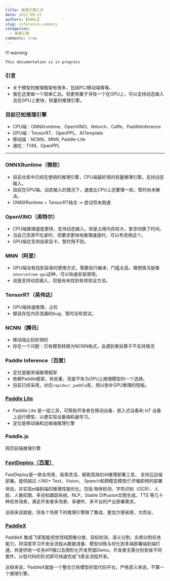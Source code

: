 ```yaml
---
title: 推理引擎汇总
date: 2022-09-22
authors: [SWHL]
slug: inference-summary
categories:
  - 推理引擎
comments: true
---
```


<!-- more -->

!!! warning

    This documentation is in progress

### 引言

- 关于模型的推理框架有很多，包括PC/移动端等等。
- 我在这里做一个简单汇总。但更侧重于寻找一个在GPU上，可以支持动态输入且在GPU上更快，轻量的推理引擎。

### 目前已知推理引擎

- CPU端：ONNXruntime、OpenVINO、libtorch、Caffe、PaddleInference
- GPU端：TensorRT、OpenPPL、AITemplate
- 移动端：NCNN，MNN, Paddle-Lite
- 通吃：TVM、OpenPPL

---

### ONNXRuntime（微软）

- 目前仓库中已经在使用的推理引擎，CPU端最好用的轻量推理引擎。支持动态输入。
- 目前在GPU端，动态输入的情况下，速度比CPU上还要慢一些，暂时尚未解决。
- ONNXRuntime + TensorRT结合 → 尝试但未跑通

### OpenVINO（英特尔）

- CPU端推理速度更快，支持动态输入。但是占用内存较大，拿空间换了时间。
- 当自己资源不吃紧时，但要求更快地推理速度时，可以考虑用这个。
- GPU端仅支持自家显卡，暂时用不到。

### MNN（阿里）

- GPU端没有找到容易的使用方式，需要自行编译，门槛太高。理想情况是像`onnxruntime-gpu`这种，可以快速安装使用。
- 说是支持动态输入，但是尚未找到有效验证方法。

### TensorRT（英伟达）

- GPU端快速推理，占坑
- 据说存在内存泄漏的bug，暂时没有尝试。

### NCNN（腾讯）

- 移动端比较好用的
- 存在一个问题：已有模型转换为NCNN格式，会遇到某些算子不支持情况

### Paddle Inference（百度）

- 定位是服务端推理框架
- 依赖Paddle框架，有些重，但是不失为GPU上推理模型的一个选择。
- 目前已经采用，对应`rapidocr_paddle`库，用以弥补GPU推理的短板。

### [Paddle Lite](https://www.paddlepaddle.org.cn/lite/v2.12/guide/introduction.html)

- Paddle Lite 是一组工具，可帮助开发者在移动设备、嵌入式设备和 loT 设备上运行模型，以便实现设备端机器学习。
- 定位是移动端和边缘端推理引擎

### Paddle.js

网页前端推理引擎

### [FastDeploy（百度）](https://github.com/PaddlePaddle/FastDeploy)

FastDeploy是一款全场景、易用灵活、极致高效的AI推理部署工具， 支持云边端部署。提供超过 🔥160+ Text，Vision， Speech和跨模态模型📦开箱即用的部署体验，并实现🔚端到端的推理性能优化。包括 物体检测、字符识别（OCR）、人脸、人像扣图、多目标跟踪系统、NLP、Stable Diffusion文图生成、TTS 等几十种任务场景，满足开发者多场景、多硬件、多平台的产业部署需求。

总结来说就是，将各个场景下的推理引擎做了集成，更加方便易用，大而全。

### [PaddleX](https://ai.baidu.com/ai-doc/AISTUDIO/Zlisojzjs)

PaddleX 集成飞桨智能视觉领域图像分类、目标检测、语义分割、实例分割任务能力，将深度学习开发全流程从数据准备、模型训练与优化到多端部署端到端打通，并提供统一任务API接口及图形化开发界面Demo。开发者无需分别安装不同套件，以低代码的形式即可快速完成飞桨全流程开发。

总结来说，PaddleX就是一个整合已有模型的低代码平台。严格意义来说，不算一个推理引擎。
